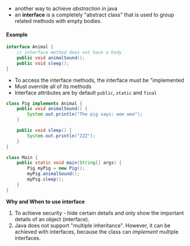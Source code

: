 - another way to achieve *abstraction* in java
- an **interface** is a completely "abstract class" that is used to group related methods with empty bodies.

#### Example
```java
interface Animal {
	// interface method does not have a body
	public void animalSound();
	public void sleep();
}
```

- To access the interface methods, the interface must be "implemented
- Must override all of its methods
- Interface attributes are by default `public`, `static` and `final`

```java
class Pig implements Animal {
	public void animalSound() {
		System.out.println("The pig says: wee wee");
	}	

	public void sleep() {
		System.out.println("ZZZ");
	}
}

class Main {
	public static void main(String[] args) {
		Pig myPig = new Pig();
		myPig.animalSound();
		myPig.sleep();
	}
}
```

**Why and When to use interface**
1. To achieve security - hide certain details and only show the important details of an object (interface).
2. Java does not support "multiple inheritance". However, it can be achieved with interfaces, because the class can *implement* multiple interfaces.

